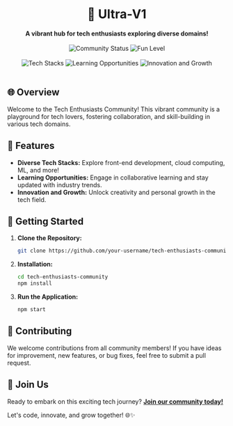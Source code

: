<h1 align="center">🚀 Ultra-V1</h1>

<div align="center">
  <strong>A vibrant hub for tech enthusiasts exploring diverse domains!</strong>
</div>

<br />

<div align="center">
  <img src="https://img.shields.io/badge/community-active-brightgreen" alt="Community Status">
  <img src="https://img.shields.io/badge/fun-level%20up-blueviolet" alt="Fun Level">
</div>

<br />

<div align="center">
  <img src="https://img.shields.io/badge/tech%20stacks-frontend%2C%20backend%2C%20ML%2C%20cloud-success" alt="Tech Stacks">
  <img src="https://img.shields.io/badge/learning-opportunities-orange" alt="Learning Opportunities">
  <img src="https://img.shields.io/badge/innovation%20and%20growth-encouraged-success" alt="Innovation and Growth">
</div>

<br />

## 🌐 Overview

Welcome to the Tech Enthusiasts Community! This vibrant community is a playground for tech lovers, fostering collaboration, and skill-building in various tech domains.

## 🚀 Features

- **Diverse Tech Stacks:** Explore front-end development, cloud computing, ML, and more!
- **Learning Opportunities:** Engage in collaborative learning and stay updated with industry trends.
- **Innovation and Growth:** Unlock creativity and personal growth in the tech field.

## 🚀 Getting Started

1. **Clone the Repository:**
   ```bash
   git clone https://github.com/your-username/tech-enthusiasts-community.git
   ```

2. **Installation:**
   ```bash
   cd tech-enthusiasts-community
   npm install
   ```

3. **Run the Application:**
   ```bash
   npm start
   ```

## 🌟 Contributing

We welcome contributions from all community members! If you have ideas for improvement, new features, or bug fixes, feel free to submit a pull request.

## 🚀 Join Us

Ready to embark on this exciting tech journey? [**Join our community today!**](https://ultra-v1.vercel.app)

Let's code, innovate, and grow together! 🌐✨